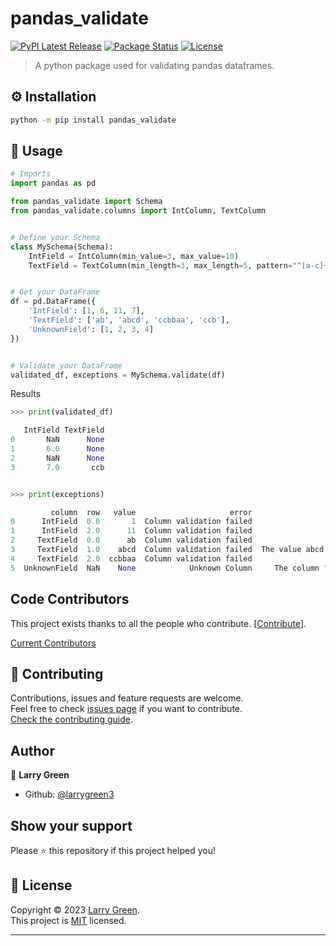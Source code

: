 # pandas_validate

<!-- Badges -->
[![PyPI Latest Release](https://img.shields.io/pypi/v/pandas-validate.svg)](https://pypi.org/project/pandas-validate/)
[![Package Status](https://img.shields.io/pypi/status/pandas-validate.svg)](https://pypi.org/project/pandas-validate/)
[![License](https://img.shields.io/pypi/l/pandas.svg)](https://github.com/larrygreen3/pandas-validate/blob/main/LICENSE)

> A python package used for validating pandas dataframes.


## ⚙️ Installation
```sh
python -m pip install pandas_validate
```


## 🚀 Usage

```python
# Imports
import pandas as pd

from pandas_validate import Schema
from pandas_validate.columns import IntColumn, TextColumn


# Define your Schema
class MySchema(Schema):
	IntField = IntColumn(min_value=3, max_value=10)
	TextField = TextColumn(min_length=3, max_length=5, pattern="^[a-c]+$")


# Get your DataFrame
df = pd.DataFrame({
	'IntField': [1, 6, 11, 7],
	'TextField': ['ab', 'abcd', 'ccbbaa', 'ccb'],
	'UnknownField': [1, 2, 3, 4]
})


# Validate your DataFrame
validated_df, exceptions = MySchema.validate(df)
```

Results
```python
>>> print(validated_df)

   IntField TextField
0       NaN      None
1       6.0      None
2       NaN      None
3       7.0       ccb


>>> print(exceptions)

         column  row   value                     error                                      error_details
0      IntField  0.0       1  Column validation failed                                    The value 1 < 3
1      IntField  2.0      11  Column validation failed                                  The value 11 < 10
2     TextField  0.0      ab  Column validation failed                          The value ab is too short
3     TextField  1.0    abcd  Column validation failed  The value abcd does not match the regular expr...
4     TextField  2.0  ccbbaa  Column validation failed                       The value ccbbaa is too long
5  UnknownField  NaN    None            Unknown Column     The column "UnknownField" is not in the Schema

```



## Code Contributors

This project exists thanks to all the people who contribute. [[Contribute](CONTRIBUTING.md)].

[Current Contributors](https://github.com/larrygreen3/pandas-validate/graphs/contributors)


## 🤝 Contributing

Contributions, issues and feature requests are welcome.<br />
Feel free to check [issues page](https://github.com/larrygreen3/pandas-validate/issues) if you want to contribute.<br />
[Check the contributing guide](CONTRIBUTING.md).<br />

## Author

👤 **Larry Green**

- Github: [@larrygreen3](https://github.com/larrygreen3)

## Show your support

Please ⭐️ this repository if this project helped you!


## 📝 License

Copyright © 2023 [Larry Green](https://github.com/larrygreen3).<br />
This project is [MIT](https://github.com/larrygreen3/pandas-validate/blob/master/LICENSE) licensed.

---